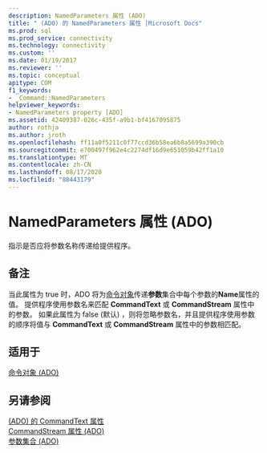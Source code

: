 ```yaml
---
description: NamedParameters 属性 (ADO)
title: " (ADO) 的 NamedParameters 属性 |Microsoft Docs"
ms.prod: sql
ms.prod_service: connectivity
ms.technology: connectivity
ms.custom: ''
ms.date: 01/19/2017
ms.reviewer: ''
ms.topic: conceptual
apitype: COM
f1_keywords:
- _Command::NamedParameters
helpviewer_keywords:
- NamedParameters property [ADO]
ms.assetid: 42409387-026c-435f-a9b1-bf4167095875
author: rothja
ms.author: jroth
ms.openlocfilehash: ff11a0f5211c0f77ccd36b58ea6b8a5699a390cb
ms.sourcegitcommit: e700497f962e4c2274df16d9e651059b42ff1a10
ms.translationtype: MT
ms.contentlocale: zh-CN
ms.lasthandoff: 08/17/2020
ms.locfileid: "88443179"
---
```

# <a name="namedparameters-property-ado"></a>NamedParameters 属性 (ADO)
指示是否应将参数名称传递给提供程序。  
  
## <a name="remarks"></a>备注  
 当此属性为 true 时，ADO 将为[命令对象](../../../ado/reference/ado-api/command-object-ado.md)传递**参数**集合中每个参数的**Name**属性的值。 提供程序使用参数名来匹配 **CommandText** 或 **CommandStream** 属性中的参数。 如果此属性为 false (默认) ，则将忽略参数名，并且提供程序使用参数的顺序将值与 **CommandText** 或 **CommandStream** 属性中的参数相匹配。  
  
## <a name="applies-to"></a>适用于  
 [命令对象 (ADO)](../../../ado/reference/ado-api/command-object-ado.md)  
  
## <a name="see-also"></a>另请参阅  
 [ (ADO) 的 CommandText 属性 ](../../../ado/reference/ado-api/commandtext-property-ado.md)   
 [CommandStream 属性 (ADO) ](../../../ado/reference/ado-api/commandstream-property-ado.md)   
 [参数集合 (ADO)](../../../ado/reference/ado-api/parameters-collection-ado.md)
